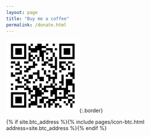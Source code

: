 ```yaml
---
layout: page
title: "Buy me a coffee"
permalink: /donate.html
---
```


![bitcoin address](/images/btca.png){:.border}

{% if site.btc_address %}{% include pages/icon-btc.html address=site.btc_address %}{% endif %}

